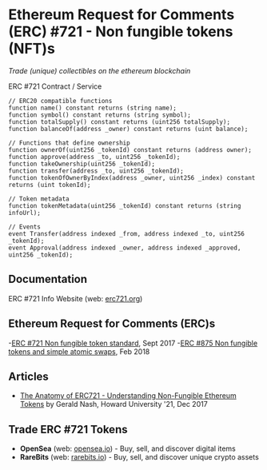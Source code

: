 # Ethereum Request for Comments (ERC) #721 - Non fungible tokens (NFT)s

_Trade (unique) collectibles on the ethereum blockchain_


ERC #721 Contract / Service

``` solidity
// ERC20 compatible functions
function name() constant returns (string name);
function symbol() constant returns (string symbol);
function totalSupply() constant returns (uint256 totalSupply);
function balanceOf(address _owner) constant returns (uint balance);

// Functions that define ownership
function ownerOf(uint256 _tokenId) constant returns (address owner);
function approve(address _to, uint256 _tokenId);
function takeOwnership(uint256 _tokenId);
function transfer(address _to, uint256 _tokenId);
function tokenOfOwnerByIndex(address _owner, uint256 _index) constant returns (uint tokenId);

// Token metadata
function tokenMetadata(uint256 _tokenId) constant returns (string infoUrl);

// Events
event Transfer(address indexed _from, address indexed _to, uint256 _tokenId);
event Approval(address indexed _owner, address indexed _approved, uint256 _tokenId);
```



## Documentation 

ERC #721 Info Website (web: [erc721.org](http://erc721.org))


## Ethereum Request for Comments (ERC)s

-[ERC #721 Non fungible token standard](https://github.com/ethereum/EIPs/issues/721), Sept 2017
-[ERC #875 Non fungible tokens and simple atomic swaps](https://github.com/ethereum/EIPs/issues/875), Feb 2018



## Articles

- [The Anatomy of ERC721 - Understanding Non-Fungible Ethereum Tokens](https://medium.com/crypto-currently/the-anatomy-of-erc721-e9db77abfc24)
by Gerald Nash, Howard University '21, Dec 2017


## Trade ERC #721 Tokens

- **OpenSea** (web: [opensea.io](https://opensea.io)) - Buy, sell, and discover digital items
- **RareBits** (web: [rarebits.io](https://rarebits.io)) - Buy, sell, and discover unique crypto assets 



